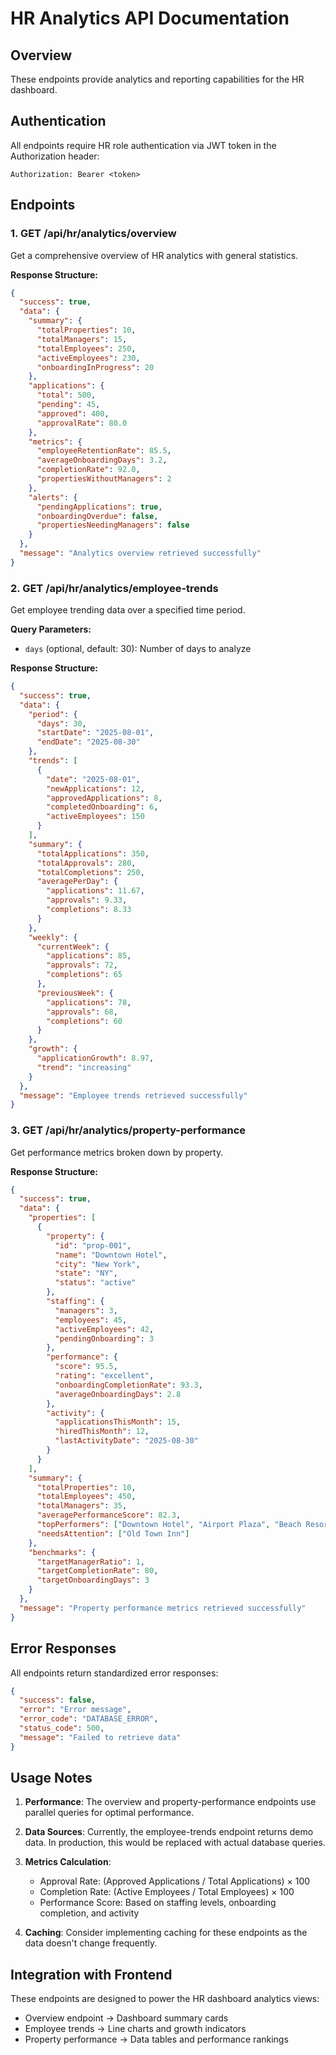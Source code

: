 # HR Analytics API Documentation

## Overview
These endpoints provide analytics and reporting capabilities for the HR dashboard.

## Authentication
All endpoints require HR role authentication via JWT token in the Authorization header:
```
Authorization: Bearer <token>
```

## Endpoints

### 1. GET /api/hr/analytics/overview
Get a comprehensive overview of HR analytics with general statistics.

**Response Structure:**
```json
{
  "success": true,
  "data": {
    "summary": {
      "totalProperties": 10,
      "totalManagers": 15,
      "totalEmployees": 250,
      "activeEmployees": 230,
      "onboardingInProgress": 20
    },
    "applications": {
      "total": 500,
      "pending": 45,
      "approved": 400,
      "approvalRate": 80.0
    },
    "metrics": {
      "employeeRetentionRate": 85.5,
      "averageOnboardingDays": 3.2,
      "completionRate": 92.0,
      "propertiesWithoutManagers": 2
    },
    "alerts": {
      "pendingApplications": true,
      "onboardingOverdue": false,
      "propertiesNeedingManagers": false
    }
  },
  "message": "Analytics overview retrieved successfully"
}
```

### 2. GET /api/hr/analytics/employee-trends
Get employee trending data over a specified time period.

**Query Parameters:**
- `days` (optional, default: 30): Number of days to analyze

**Response Structure:**
```json
{
  "success": true,
  "data": {
    "period": {
      "days": 30,
      "startDate": "2025-08-01",
      "endDate": "2025-08-30"
    },
    "trends": [
      {
        "date": "2025-08-01",
        "newApplications": 12,
        "approvedApplications": 8,
        "completedOnboarding": 6,
        "activeEmployees": 150
      }
    ],
    "summary": {
      "totalApplications": 350,
      "totalApprovals": 280,
      "totalCompletions": 250,
      "averagePerDay": {
        "applications": 11.67,
        "approvals": 9.33,
        "completions": 8.33
      }
    },
    "weekly": {
      "currentWeek": {
        "applications": 85,
        "approvals": 72,
        "completions": 65
      },
      "previousWeek": {
        "applications": 78,
        "approvals": 68,
        "completions": 60
      }
    },
    "growth": {
      "applicationGrowth": 8.97,
      "trend": "increasing"
    }
  },
  "message": "Employee trends retrieved successfully"
}
```

### 3. GET /api/hr/analytics/property-performance
Get performance metrics broken down by property.

**Response Structure:**
```json
{
  "success": true,
  "data": {
    "properties": [
      {
        "property": {
          "id": "prop-001",
          "name": "Downtown Hotel",
          "city": "New York",
          "state": "NY",
          "status": "active"
        },
        "staffing": {
          "managers": 3,
          "employees": 45,
          "activeEmployees": 42,
          "pendingOnboarding": 3
        },
        "performance": {
          "score": 95.5,
          "rating": "excellent",
          "onboardingCompletionRate": 93.3,
          "averageOnboardingDays": 2.8
        },
        "activity": {
          "applicationsThisMonth": 15,
          "hiredThisMonth": 12,
          "lastActivityDate": "2025-08-30"
        }
      }
    ],
    "summary": {
      "totalProperties": 10,
      "totalEmployees": 450,
      "totalManagers": 35,
      "averagePerformanceScore": 82.3,
      "topPerformers": ["Downtown Hotel", "Airport Plaza", "Beach Resort"],
      "needsAttention": ["Old Town Inn"]
    },
    "benchmarks": {
      "targetManagerRatio": 1,
      "targetCompletionRate": 80,
      "targetOnboardingDays": 3
    }
  },
  "message": "Property performance metrics retrieved successfully"
}
```

## Error Responses
All endpoints return standardized error responses:
```json
{
  "success": false,
  "error": "Error message",
  "error_code": "DATABASE_ERROR",
  "status_code": 500,
  "message": "Failed to retrieve data"
}
```

## Usage Notes

1. **Performance**: The overview and property-performance endpoints use parallel queries for optimal performance.

2. **Data Sources**: Currently, the employee-trends endpoint returns demo data. In production, this would be replaced with actual database queries.

3. **Metrics Calculation**:
   - Approval Rate: (Approved Applications / Total Applications) × 100
   - Completion Rate: (Active Employees / Total Employees) × 100
   - Performance Score: Based on staffing levels, onboarding completion, and activity

4. **Caching**: Consider implementing caching for these endpoints as the data doesn't change frequently.

## Integration with Frontend

These endpoints are designed to power the HR dashboard analytics views:
- Overview endpoint → Dashboard summary cards
- Employee trends → Line charts and growth indicators
- Property performance → Data tables and performance rankings